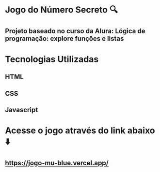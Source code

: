 # Jogo do Número Secreto 🔍
## Projeto baseado no curso da Alura: Lógica de programação: explore funções e listas

# Tecnologias Utilizadas
## HTML
## CSS
## Javascript

# Acesse o jogo através do link abaixo ⬇️
## https://jogo-mu-blue.vercel.app/
